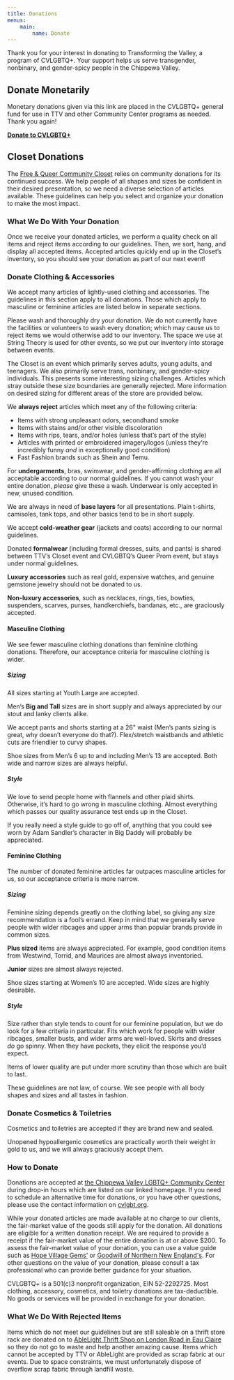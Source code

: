 ```yaml
---
title: Donations
menus:
    main:
        name: Donate
---
```


Thank you for your interest in donating to Transforming the Valley, a program of CVLGBTQ+. Your support helps us serve transgender, nonbinary, and gender-spicy people in the Chippewa Valley.

## Donate Monetarily

Monetary donations given via this link are placed in the CVLGBTQ+ general fund for use in TTV and other Community Center programs as needed. Thank you again\!

[**Donate to CVLGBTQ+**](https://checkout.square.site/buy/7CFF5FKZIG6HL5AHZXTOZU6K)

## Closet Donations

The [Free & Queer Community Closet](https://transformingthevalley.org/closet/) relies on community donations for its continued success. We help people of all shapes and sizes be confident in their desired presentation, so we need a diverse selection of articles available. These guidelines can help you select and organize your donation to make the most impact.

### What We Do With Your Donation

Once we receive your donated articles, we perform a quality check on all items and reject items according to our guidelines. Then, we sort, hang, and display all accepted items. Accepted articles quickly end up in the Closet’s inventory, so you should see your donation as part of our next event\!

### Donate Clothing & Accessories

We accept many articles of lightly-used clothing and accessories. The guidelines in this section apply to all donations. Those which apply to masculine or feminine articles are listed below in separate sections.

Please wash and thoroughly dry your donation. We do not currently have the facilities or volunteers to wash every donation; which may cause us to reject items we would otherwise add to our inventory. The space we use at String Theory is used for other events, so we put our inventory into storage between events.

The Closet is an event which primarily serves adults, young adults, and teenagers. We also primarily serve trans, nonbinary, and gender-spicy individuals. This presents some interesting sizing challenges. Articles which stray outside these size boundaries are generally rejected. More information on desired sizing for different areas of the store are provided below.

We **always reject** articles which meet any of the following criteria:

* Items with strong unpleasant odors, secondhand smoke  
* Items with stains and/or other visible discoloration  
* Items with rips, tears, and/or holes (unless that’s part of the style)  
* Articles with printed or embroidered imagery/logos (unless they’re incredibly funny *and* in exceptionally good condition)  
* Fast Fashion brands such as Shein and Temu.

For **undergarments**, bras, swimwear, and gender-affirming clothing are all acceptable according to our normal guidelines. If you cannot wash your entire donation, *please* give these a wash. Underwear is only accepted in new, unused condition.

We are always in need of **base layers** for all presentations. Plain t-shirts, camisoles, tank tops, and other basics tend to be in short supply.

We accept **cold-weather gear** (jackets and coats) according to our normal guidelines.

Donated **formalwear** (including formal dresses, suits, and pants) is shared between TTV’s Closet event and CVLGBTQ’s Queer Prom event, but stays under normal guidelines.

**Luxury accessories** such as real gold, expensive watches, and genuine gemstone jewelry should not be donated to us. 

**Non-luxury accessories**, such as necklaces, rings, ties, bowties, suspenders, scarves, purses, handkerchiefs, bandanas, etc., are graciously accepted.

#### Masculine Clothing

We see fewer masculine clothing donations than feminine clothing donations. Therefore, our acceptance criteria for masculine clothing is wider. 

##### Sizing

All sizes starting at Youth Large are accepted.

Men’s **Big and Tall** sizes are in short supply and always appreciated by our stout and lanky clients alike.

We accept pants and shorts starting at a 26" waist (Men’s pants sizing is great, why doesn’t everyone do that?). Flex/stretch waistbands and athletic cuts are friendlier to curvy shapes.

Shoe sizes from Men’s 6 up to and including Men’s 13 are accepted. Both wide and narrow sizes are always helpful.

##### Style

We love to send people home with flannels and other plaid shirts. Otherwise, it’s hard to go wrong in masculine clothing. Almost everything which passes our quality assurance test ends up in the Closet.

If you really need a style guide to go off of, anything that you could see worn by Adam Sandler’s character in Big Daddy will probably be appreciated.

#### Feminine Clothing

The number of donated feminine articles far outpaces masculine articles for us, so our acceptance criteria is more narrow.

##### Sizing

Feminine sizing depends greatly on the clothing label, so giving any size recommendation is a fool’s errand. Keep in mind that we generally serve people with wider ribcages and upper arms than popular brands provide in common sizes.

**Plus sized** items are always appreciated. For example, good condition items from Westwind, Torrid, and Maurices are almost always inventoried.

**Junior** sizes are almost always rejected.

Shoe sizes starting at Women’s 10 are accepted. Wide sizes are highly desirable.

##### Style

Size rather than style tends to count for our feminine population, but we do look for a few criteria in particular. Fits which work for people with wider ribcages, smaller busts, and wider arms are well-loved. Skirts and dresses *do* go spinny. When they have pockets, they elicit the response you’d expect.

Items of lower quality are put under more scrutiny than those which are built to last.

These guidelines are not law, of course. We see people with all body shapes and sizes and all tastes in fashion.

### Donate Cosmetics & Toiletries

Cosmetics and toiletries are accepted if they are brand new and sealed.

Unopened hypoallergenic cosmetics are practically worth their weight in gold to us, and we will always graciously accept them.

### How to Donate

Donations are accepted at [the Chippewa Valley LGBTQ+ Community Center](https://www.cvlgbt.org/) during drop-in hours which are listed on our linked homepage. If you need to schedule an alternative time for donations, or you have other questions, please use the contact information on [cvlgbt.org](https://www.cvlgbt.org/).

While your donated articles are made available at no charge to our clients, the fair-market value of the goods still apply for the donation. All donations are eligible for a written donation receipt. We are required to provide a receipt if the fair-market value of the entire donation is at or above $200. To assess the fair-market value of your donation, you can use a value guide such as [Hope Village Gems’](https://www.hopevillagems.org/how-can-you-help/thrift-store/donation-value-guide/) or [Goodwill of Northern New England's](https://goodwillnne.org/donate/donation-value-guide/). For other questions on the value of your donation, please consult a tax professional who can provide better guidance for your situation.

CVLGBTQ+ is a 501(c)3 nonprofit organization, EIN 52-2292725. Most clothing, accessory, cosmetics, and toiletry donations are tax-deductible. No goods or services will be provided in exchange for your donation.

### What We Do With Rejected Items

Items which do not meet our guidelines but are still saleable on a thrift store rack are donated on to [AbleLight Thrift Shop on London Road in Eau Claire](https://ablelight.org/thrift-stores/eau-claire/) so they do not go to waste and help another amazing cause. Items which cannot be accepted by TTV or AbleLight are provided as scrap fabric at our events. Due to space constraints, we must unfortunately dispose of overflow scrap fabric through landfill waste.

